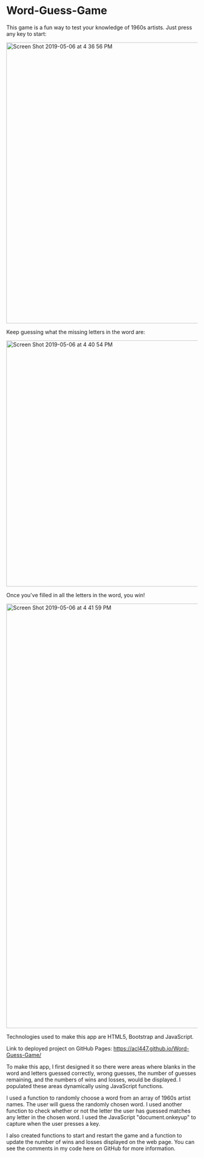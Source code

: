 # Word-Guess-Game

This game is a fun way to test your knowledge of 1960s artists. Just press any key to start:

<img width="740" alt="Screen Shot 2019-05-06 at 4 36 56 PM" src="https://user-images.githubusercontent.com/44036798/57261601-3f4ec480-701d-11e9-8900-e53096fe8bce.png">

Keep guessing what the missing letters in the word are:

<img width="648" alt="Screen Shot 2019-05-06 at 4 40 54 PM" src="https://user-images.githubusercontent.com/44036798/57262216-0d8b2d00-7020-11e9-9dfe-9f4ae8337435.png">

Once you've filled in all the letters in the word, you win!

<img width="1118" alt="Screen Shot 2019-05-06 at 4 41 59 PM" src="https://user-images.githubusercontent.com/44036798/57261731-e4699d00-701d-11e9-93bf-59f985eea378.png">

Technologies used to make this app are HTML5, Bootstrap and JavaScript.

Link to deployed project on GitHub Pages: https://acl447.github.io/Word-Guess-Game/

To make this app, I first designed it so there were areas where blanks in the word and letters guessed correctly, wrong guesses, the number of guesses remaining, and the numbers of wins and losses, would be displayed. I populated these areas dynamically using JavaScript functions. 

I used a function to randomly choose a word from an array of 1960s artist names. The user will guess the randomly chosen word. I used another function to check whether or not the letter the user has guessed matches any letter in the chosen word. I used the JavaScript "document.onkeyup" to capture when the user presses a key. 

I also created functions to start and restart the game and a function to update the number of wins and losses displayed on the web page. You can see the comments in my code here on GitHub for more information.  
